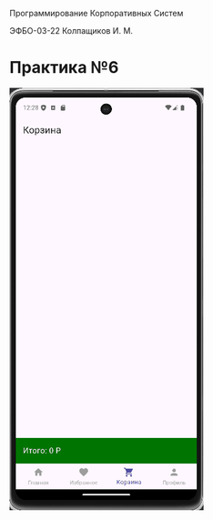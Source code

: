 Программирование Корпоративных Систем

ЭФБО-03-22 Колпащиков И. М.

# Практика №6

![alt_text](https://github.com/RogaJedi/flat_6/blob/master/flat_6-demo-1.gif)
